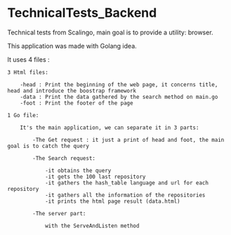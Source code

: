 # TechnicalTests_Backend

Technical tests from Scalingo, main goal is to provide a utility: browser.

This application was made with Golang idea.

It uses 4 files :

    3 Html files:

        -head : Print the beginning of the web page, it concerns title, head and introduce the boostrap framework
        -data : Print the data gathered by the search method on main.go
        -foot : Print the footer of the page

    1 Go file:

        It's the main application, we can separate it in 3 parts:

            -The Get request : it just a print of head and foot, the main goal is to catch the query

            -The Search request:

                -it obtains the query
                -it gets the 100 last repository
                -it gathers the hash_table language and url for each repository
                -it gathers all the information of the repositories
                -it prints the html page result (data.html)

            -The server part:

                with the ServeAndListen method

